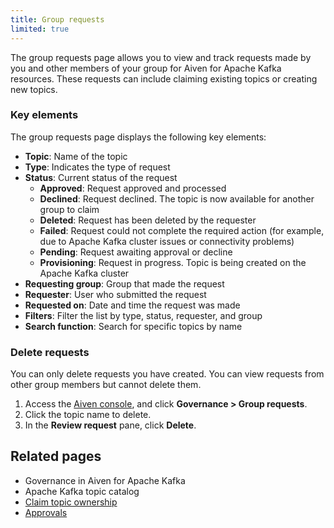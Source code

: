 ```yaml
---
title: Group requests
limited: true
---
```


The group requests page allows you to view and track requests made by you and other members of your group for Aiven for Apache Kafka resources.
These requests can include claiming existing topics or creating new topics.

### Key elements

The group requests page displays the following key elements:

- **Topic**: Name of the topic
- **Type**: Indicates the type of request
- **Status**: Current status of the request
  - **Approved**: Request approved and processed
  - **Declined**: Request declined. The topic is now available for another group to claim
  - **Deleted**: Request has been deleted by the requester
  - **Failed**: Request could not complete the required action (for example, due to
    Apache Kafka cluster issues or connectivity problems)
  - **Pending**: Request awaiting approval or decline
  - **Provisioning**: Request in progress. Topic is being created on the Apache Kafka
    cluster
- **Requesting group**: Group that made the request
- **Requester**: User who submitted the request
- **Requested on**: Date and time the request was made
- **Filters**: Filter the list by type, status, requester, and group
- **Search function**: Search for specific topics by name

### Delete requests

You can only delete requests you have created. You can view requests from other group
members but cannot delete them.

1. Access the [Aiven console](https://console.aiven.io/), and click
   **Governance > Group requests**.
1. Click the topic name to delete.
1. In the **Review request** pane, click **Delete**.

## Related pages

- Governance in Aiven for Apache Kafka
- Apache Kafka topic catalog
- [Claim topic ownership](/docs/products/kafka/howto/claim-topic)
- [Approvals](/docs/products/kafka/howto/approvals)
